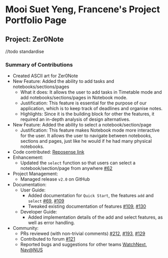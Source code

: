 # Mooi Suet Yeng, Francene's Project Portfolio Page

## Project: Zer0Note
//todo standardise

### Summary of Contributions
- Created ASCII art for Zer0Note
- New Feature: Added the ability to add tasks and notebooks/sections/pages
  - What it does: It allows the user to add tasks in Timetable mode and add notebooks/sections/pages in Notebook mode.
  - Justification: This feature is essential for the purpose of our application, which is to keep track of deadlines and organise notes.
  - Highlights: Since it is the building block for other the features, it required an in-depth analysis of design alternatives.
- New Feature: Added the ability to select a notebook/section/page
  - Justification: This feature makes Notebook mode more interactive for the user. It allows the user to navigate between notebooks, sections and pages, just like he would if he had many physical notebooks.
- Code contributed: [Reposense link](https://nus-cs2113-ay2021s1.github.io/tp-dashboard/#breakdown=true&search=chuckiex3&sort=groupTitle&sortWithin=title&since=2020-09-27&timeframe=commit&mergegroup=&groupSelect=groupByRepos&checkedFileTypes=docs~functional-code~test-code~other&tabOpen=true&tabType=authorship&tabAuthor=chuckiex3&tabRepo=AY2021S1-CS2113T-T12-3%2Ftp%5Bmaster%5D&authorshipIsMergeGroup=false&authorshipFileTypes=docs~functional-code~test-code~other)
- Enhancement:
  - Updated the `select` function so that users can select a notebook/section/page from anywhere [#62](https://github.com/AY2021S1-CS2113T-T12-3/tp/pull/62)
- Project Management:
  - Managed release `v2.0` on GitHub
- Documentation:
    - User Guide:
        - Added documentation for `Quick Start`, the features `add` and `select` [#69](https://github.com/AY2021S1-CS2113T-T12-3/tp/pull/69), [#109](https://github.com/AY2021S1-CS2113T-T12-3/tp/pull/109)
        - Tweaked existing documentation of features [#109](https://github.com/AY2021S1-CS2113T-T12-3/tp/pull/109), [#130](https://github.com/AY2021S1-CS2113T-T12-3/tp/pull/130)
    - Developer Guide:
        - Added implementation details of the add and select features, as well as error handling.
- Community:
  - PRs reviewed (with non-trivial comments) [#212](https://github.com/AY2021S1-CS2113T-T12-3/tp/pull/212), [#193](https://github.com/AY2021S1-CS2113T-T12-3/tp/pull/193), [#129](https://github.com/AY2021S1-CS2113T-T12-3/tp/pull/129)
  - Contributed to forum [#121](https://github.com/nus-cs2113-AY2021S1/forum/issues/121)
  - Reported bugs and suggestions for other teams [WatchNext](https://github.com/nus-cs2113-AY2021S1/tp/pull/26), [Nav@NUS](https://github.com/AY2021S1-CS2113T-F14-3/tp/issues/173)
